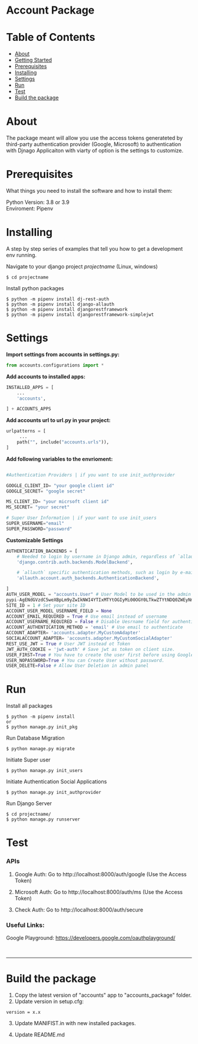 # Account Package

# Table of Contents

- [About](#about)
- [Getting Started](#getting_started)
- [Prerequisites](#prerequisites)
- [Installing](#install)
- [Settings](#settings)
- [Run](#run)
- [Test](#test)
- [Build the package](#build_pkg)

# About <a name = "about"></a>

The package meant will allow you use the access tokens generateted by third-party authentication provider (Google, Microsoft) to authentication with Djnago Applicaiton with viarty of option is the settings to customize.

# Prerequisites <a name="prerequisites"></a>

What things you need to install the software and how to install them:

Python Version: 3.8 or 3.9 <br />
Enviroment: Pipenv

# Installing  <a name = "installing"></a>

A step by step series of examples that tell you how to get a development env running.

Navigate to your django project *projectname* (Linux, windows)

```console
$ cd projectname
```
Install python packages 

```console
$ python -m pipenv install dj-rest-auth
$ python -m pipenv install django-allauth
$ python -m pipenv install djangorestframework
$ python -m pipenv install djangorestframework-simplejwt

```
# Settings <a name = "settings"></a>
__Import settings from accounts in settings.py:__
```python
from accounts.configurations import *
```
__Add accounts to installed apps:__
```python
INSTALLED_APPS = [
    ...
    'accounts',

] + ACCOUNTS_APPS
```
__Add accounts url to url.py in your project:__
```python
urlpatterns = [
     ...
    path("", include("accounts.urls")),
]
```
__Add following variables to the envrioment:__

```python

#Authentication Providers | if you want to use init_authprovider

GOOGLE_CLIENT_ID= "your google client id"
GOOGLE_SECRET= "google secret"

MS_CLIENT_ID= "your micrsoft client id"
MS_SECRET= "your secret"

# Super User Information | if your want to use init_users
SUPER_USERNAME="email"
SUPER_PASSWORD="password"

```
__Customizable Settings__
```python
AUTHENTICATION_BACKENDS = [ 
    # Needed to login by username in Django admin, regardless of `allauth`
    'django.contrib.auth.backends.ModelBackend',

    # `allauth` specific authentication methods, such as login by e-mail
    'allauth.account.auth_backends.AuthenticationBackend',

]
AUTH_USER_MODEL = "accounts.User" # User Model to be used in the admin site
pypi-AgENdGVzdC5weXBpLm9yZwIkNWI4YTIxMTYtOGIyMi00OGY0LTkwZTYtNDQ0ZWEyNmUxMWJhAAIleyJwZXJtaXNzaW9ucyI6ICJ1c2VyIiwgInZlcnNpb24iOiAxfQAABiAQWafdMBRKKmn9ZcEsNV3kJj_Ftm58_BYKiTRYaCm3Lw
SITE_ID = 1 # Set your site ID
ACCOUNT_USER_MODEL_USERNAME_FIELD = None 
ACCOUNT_EMAIL_REQUIRED = True # Use email instead of username
ACCOUNT_USERNAME_REQUIRED = False # Disable Uesrname field for authentication
ACCOUNT_AUTHENTICATION_METHOD = 'email' # Use email to authenticate
ACCOUNT_ADAPTER= 'accounts.adapter.MyCustomAdapter' 
SOCIALACCOUNT_ADAPTER= 'accounts.adapter.MyCustomSocialAdapter'
REST_USE_JWT = True # User JWT instead ot Token
JWT_AUTH_COOKIE = 'jwt-auth' # Save jwt as token on client size.
USER_FIRST=True # You have to create the user first before using Google and MS authentication
USER_NOPASSWORD=True # You can Create User without password.
USER_DELETE=False # Allow User Deletion in admin panel
```

# Run <a name = "run"></a>
Install all packages
```console
$ python -m pipenv install
or 
$ python manage.py init_pkg

```
Run Database Migration 
```console
$ python manage.py migrate
```
Initiate Super user 
```console
$ python manage.py init_users
```
Initiate Authentication Social Applications
```console
$ python manage.py init_authprovider
```
Run Django Server 
```console
$ cd projectname/
$ python manage.py runserver
```
 
# Test <a name = "test"></a>
### APIs
1. Google Auth: Go to http://localhost:8000/auth/google (Use the Access Token)

2. Microsoft Auth: Go to http://localhost:8000/auth/ms (Use the Access Token)

3. Check Auth: Go to http://localhost:8000/auth/secure

### Useful Links:

Google Playground: https://developers.google.com/oauthplayground/

<br>
<hr>

# Build the package <a name = "build_pkg"></a>

1. Copy the latest version of "accounts" app to "accounts_package" folder. 
2. Update version in setup.cfg:
```
version = x.x
```
3. Update MANIFIST.in with new installed packages.

3. Update README.md